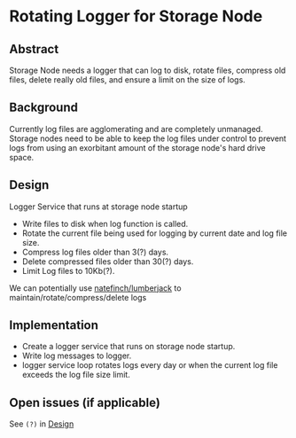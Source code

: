 # Rotating Logger for Storage Node

## Abstract

Storage Node needs a logger that can log to disk, rotate files, compress old files, delete really old files, and ensure a limit on the size of logs.

## Background

Currently log files are agglomerating and are completely unmanaged. Storage nodes need to be able to keep the log files under control to prevent logs from using an exorbitant amount of the storage node's hard drive space.

## Design

Logger Service that runs at storage node startup
* Write files to disk when log function is called.
* Rotate the current file being used for logging by current date and log file size.
* Compress log files older than 3(?) days.
* Delete compressed files older than 30(?) days.
* Limit Log files to 10Kb(?).

We can potentially use [natefinch/lumberjack](https://github.com/natefinch/lumberjack) to maintain/rotate/compress/delete logs

## Implementation

* Create a logger service that runs on storage node startup.
* Write log messages to logger.
* logger service loop rotates logs every day or when the current log file exceeds the log file size limit.

## Open issues (if applicable)

See `(?)` in [Design](##Design)
